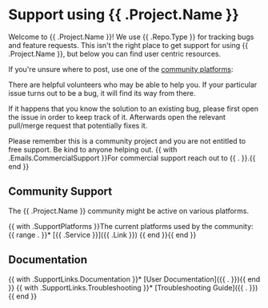 # Support using {{ .Project.Name }}

Welcome to {{ .Project.Name }}! We use {{ .Repo.Type }} for tracking bugs and feature requests.
This isn't the right place to get support for using {{ .Project.Name }}, but below you can find user centric resources.

If you're unsure where to post, use one of the [community platforms](#community-support):

There are helpful volunteers who may be able to help you. If your particular issue turns out to be a bug, it will find its way from there.

If it happens that you know the solution to an existing bug, please first open the issue in order to keep track of it.
Afterwards open the relevant pull/merge request that potentially fixes it.

Please remember this is a community project and you are not entitled to free support. Be kind to anyone helping out.
{{ with .Emails.CommercialSupport }}For commercial support reach out to {{ . }}.{{ end }}

## Community Support

The {{ .Project.Name }} community might be active on various platforms.

{{ with .SupportPlatforms }}The current platforms used by the community:
{{ range . }}* [{{ .Service }}]({{ .Link }})
{{ end }}{{ end }}

## Documentation

{{ with .SupportLinks.Documentation }}* [User Documentation]({{ . }}){{ end }}
{{ with .SupportLinks.Troubleshooting }}* [Troubleshooting Guide]({{ . }}){{ end }}
